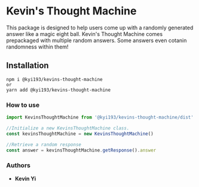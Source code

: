 # Kevin's Thought Machine

This package is designed to help users come up with a randomly generated answer like a magic eight ball. Kevin's Thought Machine comes prepackaged with multiple random answers. Some answers even cotanin randomness within them!

## Installation
```
npm i @kyi193/kevins-thought-machine
or
yarn add @kyi193/kevins-thought-machine
```

### How to use
```Javascript
import KevinsThoughtMachine from '@kyi193/kevins-thought-machine/dist'

//Initialize a new KevinsThoughtMachine class.
const kevinsThoughtMachine = new KevinsThoughtMachine()

//Retrieve a random response
const answer = kevinsThoughtMachine.getResponse().answer
```

### Authors

* **Kevin Yi** 

